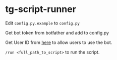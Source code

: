 # tg-script-runner

Edit `config.py.example` to `config.py`

Get bot token from botfather and add to config.py

Get User ID from [here](http://t.me/get_ids_bot) to allow users to use the bot.

`/run <full_path_to_script>` to run the script.
